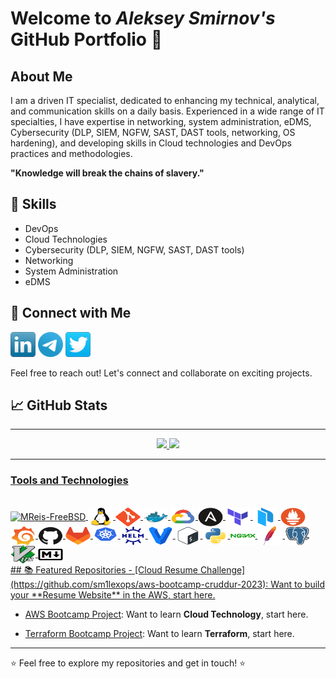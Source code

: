 # Welcome to *Aleksey Smirnov's* GitHub Portfolio 👋

## About Me

I am a driven IT specialist, dedicated to enhancing my technical, analytical, and communication skills on a daily basis. Experienced in a wide range of IT specialties, I have expertise in networking, system administration, eDMS, Cybersecurity (DLP, SIEM, NGFW, SAST, DAST tools, networking, OS hardening), and developing skills in Cloud technologies and DevOps practices and methodologies.

**"Knowledge will break the chains of slavery."**

## 🚀 Skills

- DevOps
- Cloud Technologies
- Cybersecurity (DLP, SIEM, NGFW, SAST, DAST tools)
- Networking
- System Administration
- eDMS

## 🔗 Connect with Me

[<img src="./assets/linkedin-48x48.png" alt="LinkedIn" width="40" height="40">](https://linkedin.com/in/sm1lex)
[<img src="./assets/telegram.svg" alt="Telegram" width="40" height="40">](https://twitter.com/yourtwitterhandle)
[<img src="./assets/twitter-48x48.png" alt="XTwitter" width="40" height="40">](https://www.yourwebsite.com/)

Feel free to reach out! Let's connect and collaborate on exciting projects.

## 📈 GitHub Stats

---

<div align="center">
  <a href="https://github.com/sm1lexops">
  <img height="180em" src="https://github-readme-stats-git-masterrstaa-rickstaa.vercel.app/api?username=sm1lexops&show_icons=true&theme=gotham&include_all_commits=true&count_private=true"/>
  <img height="180em" src="https://github-readme-stats-git-masterrstaa-rickstaa.vercel.app/api/top-langs/?username=sm1lexops&layout=compact&langs_count=7&theme=gotham"/>
</div>

---
### Tools and Technologies
  
<div style="display: inline_block"><br>
  <img align="center" alt="MReis-FreeBSD" height="30" width="40" src="https://raw.githubusercontent.com/gilbarbara/logos/main/logos/freebsd.svg">
  <img align="center" alt="MReis-Linux" height="30" width="40" src="https://raw.githubusercontent.com/devicons/devicon/master/icons/linux/linux-original.svg">
  <img align="center" alt="MReis-Git" height="30" width="40" src="https://raw.githubusercontent.com/devicons/devicon/master/icons/git/git-original.svg">
  <img align="center" alt="MReis-Docker" height="30" width="40" src="https://raw.githubusercontent.com/devicons/devicon/master/icons/docker/docker-original.svg">
  <img align="center" alt="MReis-GCP" height="30" width="40" src="https://raw.githubusercontent.com/devicons/devicon/master/icons/googlecloud/googlecloud-original.svg">
  <img align="center" alt="MReis-Ansible" height="30" width="40" src="https://raw.githubusercontent.com/devicons/devicon/master/icons/ansible/ansible-original.svg">
  <img align="center" alt="MReis-Terraform" height="30" width="40" src="https://raw.githubusercontent.com/devicons/devicon/master/icons/terraform/terraform-original.svg">
  <img align="center" alt="MReis-Packer" height="30" width="40" src="https://raw.githubusercontent.com/devicons/devicon/master/icons/packer/packer-original.svg">
  <img align="center" alt="MReis-Prometheus" height="30" width="40" src="https://raw.githubusercontent.com/cncf/artwork/main/projects/prometheus/icon/color/prometheus-icon-color.svg">
  <img align="center" alt="MReis-Grafana" height="30" width="40" src="https://raw.githubusercontent.com/devicons/devicon/master/icons/grafana/grafana-original.svg">
  <img align="center" alt="MReis-GitHub" height="30" width="40" src="https://raw.githubusercontent.com/devicons/devicon/master/icons/github/github-original.svg">
  <img align="center" alt="MReis-GitLab" height="30" width="40" src="https://raw.githubusercontent.com/devicons/devicon/master/icons/gitlab/gitlab-original.svg">
  <img align="center" alt="MReis-Kubernetes" height="30" width="40" src="https://raw.githubusercontent.com/cncf/artwork/main/projects/kubernetes/icon/color/kubernetes-icon-color.svg">
  <img align="center" alt="MReis-Helm" height="30" width="40" src="https://raw.githubusercontent.com/cncf/artwork/main/projects/helm/icon/color/helm-icon-color.svg">
  <img align="center" alt="MReis-Vagrant" height="30" width="40" src="https://raw.githubusercontent.com/devicons/devicon/master/icons/vagrant/vagrant-original.svg">
  <img align="center" alt="MReis-Bash" height="30" width="40" src="https://raw.githubusercontent.com/devicons/devicon/master/icons/bash/bash-original.svg">
  <img align="center" alt="MReis-Python" height="30" width="40" src="https://raw.githubusercontent.com/devicons/devicon/master/icons/python/python-original.svg">
  <img align="center" alt="MReis-Nginx" height="30" width="40" src="https://raw.githubusercontent.com/devicons/devicon/master/icons/nginx/nginx-original.svg">
  <img align="center" alt="MReis-Apache" height="30" width="40" src="https://raw.githubusercontent.com/devicons/devicon/master/icons/apache/apache-original.svg">
  <img align="center" alt="MReis-PostgreSQL" height="30" width="40" src="https://raw.githubusercontent.com/devicons/devicon/master/icons/postgresql/postgresql-original.svg">
  <img align="center" alt="MReis-Vim" height="30" width="40" src="https://raw.githubusercontent.com/devicons/devicon/master/icons/vim/vim-original.svg">
  <img align="center" alt="MReis-Markdown" height="30" width="40" src="https://raw.githubusercontent.com/devicons/devicon/master/icons/markdown/markdown-original.svg">
</div>
## 📚 Featured Repositories
- [Cloud Resume Challenge](https://github.com/sm1lexops/aws-bootcamp-cruddur-2023): Want to build your **Resume Website** in the AWS, start here.

- [AWS Bootcamp Project](https://github.com/sm1lexops/aws-bootcamp-cruddur-2023): Want to learn **Cloud Technology**, start here.

- [Terraform Bootcamp Project](https://github.com/sm1lexops/terraform-beginner-bootcamp-2023): Want to learn **Terraform**, start here.

---

⭐️ Feel free to explore my repositories and get in touch! ⭐️

